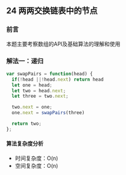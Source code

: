 ## 24 两两交换链表中的节点

### 前言
本题主要考察数组的API及基础算法的理解和使用


### 解法一：递归


```js
var swapPairs = function(head) {
  if(!head ||!head.next) return head
  let one = head;
  let two = head.next;
  let three = two.next;

  two.next = one;
  one.next = swapPairs(three)

  return two;
};
```

#### 算法复杂度分析
- 时间复杂度：O(n)
- 空间复杂度：O(n) 
&nbsp;
    